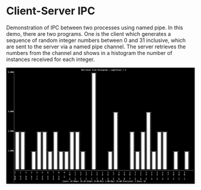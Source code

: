 # Client-Server IPC

Demonstration of IPC between two processes using named pipe. In this demo, there are two programs. One is the client which generates a sequence of random integer numbers between 0 and 31 inclusive, which are sent to the server via a named pipe channel. The server retrieves the numbers from the channel and shows in a histogram the number of instances received for each integer.

![Histogram displayed in terminal](screenshots/histogram.png)